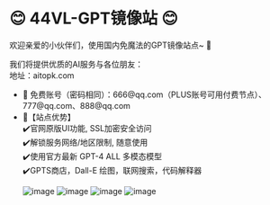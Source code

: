  <h1>😊 44VL-GPT镜像站 😊</h1>
  <div class="notice">
    <p>欢迎亲爱的小伙伴们，使用国内免魔法的GPT镜像站点~ <span class="emoji">👋</span></p >
    <p>我们将提供优质的AI服务与各位朋友：<br>地址：aitopk.com</p >
    <ul>
  <li class="important"><span class="emoji">🥉</span>  免费账号（密码相同）：666@qq.com（PLUS账号可用付费节点）、777@qq.com、888@qq.com</li>
    <li class="important">  <span class="emoji">🎉</span>【站点优势】</li>✔️官网原版UI功能, SSL加密安全访问<br>
 ✔️解锁服务网络/地区限制, 随意使用<br>
 ✔️使用官方最新 GPT-4 ALL 多模态模型<br>
 ✔️GPTS商店，Dall-E 绘图，联网搜索，代码解释器

![image](https://github.com/user-attachments/assets/1f88d712-00c4-4401-8b95-25a4ffa398e7)
![image](https://github.com/user-attachments/assets/72009968-0f74-4cee-859d-149e8d59753e)
![image](https://github.com/user-attachments/assets/a36c3a23-534e-4809-8490-8c2f0c13f1b8)
![image](https://github.com/user-attachments/assets/ece70c58-4837-4d88-ba62-d1e618af7633)
